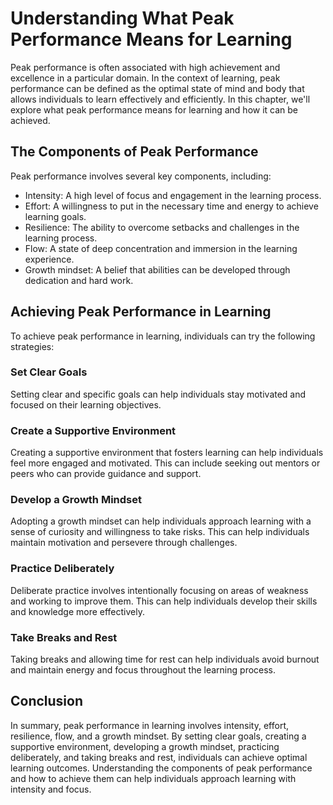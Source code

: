 # Understanding What Peak Performance Means for Learning

Peak performance is often associated with high achievement and excellence in a particular domain. In the context of learning, peak performance can be defined as the optimal state of mind and body that allows individuals to learn effectively and efficiently. In this chapter, we'll explore what peak performance means for learning and how it can be achieved.

The Components of Peak Performance
----------------------------------

Peak performance involves several key components, including:

* Intensity: A high level of focus and engagement in the learning process.
* Effort: A willingness to put in the necessary time and energy to achieve learning goals.
* Resilience: The ability to overcome setbacks and challenges in the learning process.
* Flow: A state of deep concentration and immersion in the learning experience.
* Growth mindset: A belief that abilities can be developed through dedication and hard work.

Achieving Peak Performance in Learning
--------------------------------------

To achieve peak performance in learning, individuals can try the following strategies:

### Set Clear Goals

Setting clear and specific goals can help individuals stay motivated and focused on their learning objectives.

### Create a Supportive Environment

Creating a supportive environment that fosters learning can help individuals feel more engaged and motivated. This can include seeking out mentors or peers who can provide guidance and support.

### Develop a Growth Mindset

Adopting a growth mindset can help individuals approach learning with a sense of curiosity and willingness to take risks. This can help individuals maintain motivation and persevere through challenges.

### Practice Deliberately

Deliberate practice involves intentionally focusing on areas of weakness and working to improve them. This can help individuals develop their skills and knowledge more effectively.

### Take Breaks and Rest

Taking breaks and allowing time for rest can help individuals avoid burnout and maintain energy and focus throughout the learning process.

Conclusion
----------

In summary, peak performance in learning involves intensity, effort, resilience, flow, and a growth mindset. By setting clear goals, creating a supportive environment, developing a growth mindset, practicing deliberately, and taking breaks and rest, individuals can achieve optimal learning outcomes. Understanding the components of peak performance and how to achieve them can help individuals approach learning with intensity and focus.
